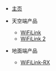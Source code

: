 <!-- docs/_sidebar.md -->

* [主页](zh-cn/)
  
* 天空端产品

  * [WiFiLink](zh-cn/WiFiLink/WiFiLink)
  * [WiFiLink 2](zh-cn/WiFiLink2/WiFiLink2)

* 地面端产品

  * [WiFiLink-RX](zh-cn/WiFiLink-RX/WiFiLink-RX)
